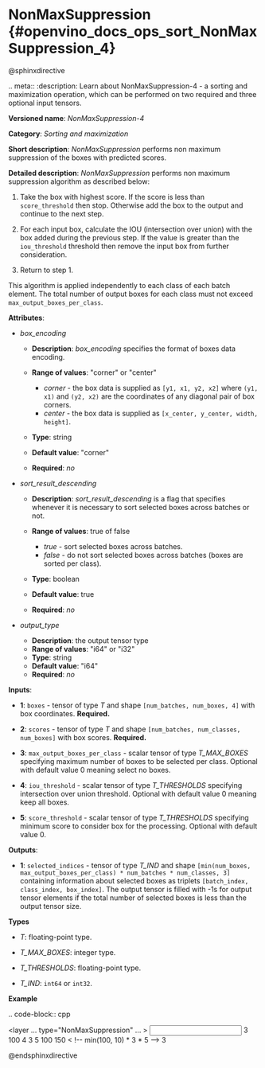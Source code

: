 # NonMaxSuppression {#openvino_docs_ops_sort_NonMaxSuppression_4}

@sphinxdirective

.. meta::
  :description: Learn about NonMaxSuppression-4 - a sorting and maximization 
                operation, which can be performed on two required and three 
                optional input tensors.

**Versioned name**: *NonMaxSuppression-4*

**Category**: *Sorting and maximization*

**Short description**: *NonMaxSuppression* performs non maximum suppression of the boxes with predicted scores.

**Detailed description**: *NonMaxSuppression* performs non maximum suppression algorithm as described below:

1. Take the box with highest score. If the score is less than ``score_threshold`` then stop. Otherwise add the box to the output and continue to the next step.

2. For each input box, calculate the IOU (intersection over union) with the box added during the previous step. If the value is greater than the ``iou_threshold`` threshold then remove the input box from further consideration.

3. Return to step 1.

This algorithm is applied independently to each class of each batch element. The total number of output boxes for each
class must not exceed ``max_output_boxes_per_class``.

**Attributes**:

* *box_encoding*

  * **Description**: *box_encoding* specifies the format of boxes data encoding.
  * **Range of values**: "corner" or "center"

    * *corner* - the box data is supplied as ``[y1, x1, y2, x2]`` where ``(y1, x1)`` and ``(y2, x2)`` are the coordinates of any diagonal pair of box corners.
    * *center* - the box data is supplied as ``[x_center, y_center, width, height]``.
  * **Type**: string
  * **Default value**: "corner"
  * **Required**: *no*

* *sort_result_descending*

  * **Description**: *sort_result_descending* is a flag that specifies whenever it is necessary to sort selected boxes across batches or not.
  * **Range of values**: true of false

    * *true* - sort selected boxes across batches.
    * *false* - do not sort selected boxes across batches (boxes are sorted per class).
  * **Type**: boolean
  * **Default value**: true
  * **Required**: *no*

* *output_type*

  * **Description**: the output tensor type
  * **Range of values**: "i64" or "i32"
  * **Type**: string
  * **Default value**: "i64"
  * **Required**: *no*

**Inputs**:

*   **1**: ``boxes`` - tensor of type *T* and shape ``[num_batches, num_boxes, 4]`` with box coordinates. **Required.**

*   **2**: ``scores`` - tensor of type *T* and shape ``[num_batches, num_classes, num_boxes]`` with box scores. **Required.**

*   **3**: ``max_output_boxes_per_class`` - scalar tensor of type *T_MAX_BOXES* specifying maximum number of boxes to be selected per class. Optional with default value 0 meaning select no boxes.

*   **4**: ``iou_threshold`` - scalar tensor of type *T_THRESHOLDS* specifying intersection over union threshold. Optional with default value 0 meaning keep all boxes.

*   **5**: ``score_threshold`` - scalar tensor of type *T_THRESHOLDS* specifying minimum score to consider box for the processing. Optional with default value 0.

**Outputs**:

*   **1**: ``selected_indices`` - tensor of type *T_IND* and shape ``[min(num_boxes, max_output_boxes_per_class) * num_batches * num_classes, 3]`` containing information about selected boxes as triplets ``[batch_index, class_index, box_index]``.
The output tensor is filled with -1s for output tensor elements if the total number of selected boxes is less than the output tensor size.

**Types**

* *T*: floating-point type.

* *T_MAX_BOXES*: integer type.

* *T_THRESHOLDS*: floating-point type.

* *T_IND*: ``int64`` or ``int32``.

**Example**

.. code-block::  cpp

  <layer ... type="NonMaxSuppression" ... >
      <data box_encoding="corner" sort_result_descending="1" output_type="i64"/>
      <input>
          <port id="0">
              <dim>3</dim>
              <dim>100</dim>
              <dim>4</dim>
          </port>
          <port id="1">
              <dim>3</dim>
              <dim>5</dim>
              <dim>100</dim>
          </port>
          <port id="2"/> <!-- 10 -->
          <port id="3"/>
          <port id="4"/>
      </input>
      <output>
          <port id="5" precision="I64">
              <dim>150</dim> < !-- min(100, 10) * 3 * 5 -->
              <dim>3</dim>
          </port>
      </output>
  </layer>


@endsphinxdirective


